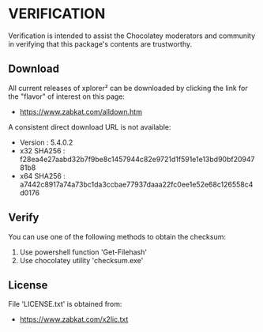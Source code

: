 # VERIFICATION
Verification is intended to assist the Chocolatey moderators and community in verifying that this package's contents are trustworthy.

## Download
All current releases of xplorer² can be downloaded by clicking the link
for the "flavor" of interest on this page:

- https://www.zabkat.com/alldown.htm

A consistent direct download URL is not available:  

- Version    : 5.4.0.2
- x32 SHA256 : f28ea4e27aabd32b7f9be8c1457944c82e9721d1f591e1e13bd90bf2094781b8
- x64 SHA256 : a7442c8917a74a73bc1da3ccbae77937daaa22fc0ee1e52e68c126558c4d0176

## Verify
You can use one of the following methods to obtain the checksum:
1. Use powershell function 'Get-Filehash'
2. Use chocolatey utility 'checksum.exe'


## License
File 'LICENSE.txt' is obtained from:
- https://www.zabkat.com/x2lic.txt
